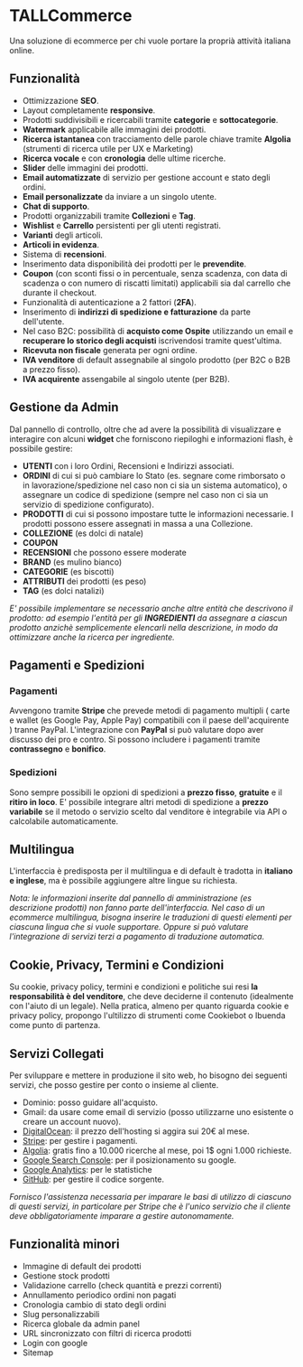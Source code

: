 # TALLCommerce
Una soluzione di ecommerce per chi vuole portare la proprià attività italiana online.

## Funzionalità
* Ottimizzazione **SEO**.
* Layout completamente **responsive**.
* Prodotti suddivisibili e ricercabili tramite **categorie** e **sottocategorie**.
* **Watermark** applicabile alle immagini dei prodotti.
* **Ricerca istantanea** con tracciamento delle parole chiave tramite **Algolia** (strumenti di ricerca utile per UX e Marketing)
* **Ricerca vocale** e con **cronologia** delle ultime ricerche.
* **Slider** delle immagini dei prodotti.
* **Email automatizzate** di servizio per gestione account e stato degli ordini.
* **Email personalizzate** da inviare a un singolo utente.
* **Chat di supporto**.
* Prodotti organizzabili tramite **Collezioni** e **Tag**.
* **Wishlist** e **Carrello** persistenti per gli utenti registrati.
* **Varianti** degli articoli.
* **Articoli in evidenza**.
* Sistema di **recensioni**.
* Inserimento data disponibilità dei prodotti per le **prevendite**.
* **Coupon** (con sconti fissi o in percentuale, senza scadenza, con data di scadenza o con numero di riscatti limitati) applicabili sia dal carrello che durante il checkout.
* Funzionalità di autenticazione a 2 fattori (**2FA**).
* Inserimento di **indirizzi di spedizione e fatturazione** da parte dell'utente. 
* Nel caso B2C: possibilità di **acquisto come Ospite** utilizzando un email e **recuperare lo storico degli acquisti** iscrivendosi tramite quest'ultima.
* **Ricevuta non fiscale** generata per ogni ordine.
* **IVA venditore** di default assegnabile al singolo prodotto (per B2C o B2B a prezzo fisso).
* **IVA acquirente** assengabile al singolo utente (per B2B).

## Gestione da Admin
Dal pannello di controllo, oltre che ad avere la possibilità di visualizzare e interagire con alcuni **widget** che forniscono riepiloghi e informazioni flash, è possibile gestire:
* **UTENTI** con i loro Ordini, Recensioni e Indirizzi associati.
* **ORDINI** di cui si può cambiare lo Stato (es. segnare come rimborsato o in lavorazione/spedizione nel caso non ci sia un sistema automatico),
o assegnare  un codice di spedizione (sempre nel caso non ci sia un servizio di spedizione configurato).
* **PRODOTTI** di cui si possono impostare tutte le informazioni necessarie. I prodotti possono essere assegnati in massa a una Collezione.
* **COLLEZIONE** (es dolci di natale)
* **COUPON**
* **RECENSIONI** che possono essere moderate
* **BRAND**  (es mulino bianco)
* **CATEGORIE** (es biscotti)
* **ATTRIBUTI** dei prodotti (es peso)
* **TAG** (es dolci natalizi)

*E' possibile implementare se necessario anche altre entità che descrivono il prodotto: ad esempio l'entità per gli **INGREDIENTI** da assegnare a ciascun prodotto anzichè semplicemente elencarli nella descrizione, in modo da ottimizzare anche la ricerca per ingrediente.*

## Pagamenti e Spedizioni

### Pagamenti
Avvengono tramite **Stripe** che prevede metodi di pagamento multipli ( carte e wallet (es Google Pay, Apple Pay) compatibili con il paese
dell'acquirente ) tranne PayPal.
L'integrazione con **PayPal** si può valutare dopo aver discusso dei pro e contro.
Si possono includere i pagamenti tramite **contrassegno** e **bonifico**.

### Spedizioni
Sono sempre possibili le opzioni di spedizioni a **prezzo fisso**, **gratuite** e il **ritiro in loco**.
E' possibile integrare altri metodi di spedizione a **prezzo variabile** se il metodo o servizio scelto dal venditore è integrabile via API o calcolabile automaticamente.

## Multilingua
L'interfaccia è predisposta per il multilingua e di default è tradotta in **italiano e inglese**, ma è possibile aggiungere altre lingue su richiesta.

*Nota: le informazioni inserite dal pannello di amministrazione (es descrizione prodotti) non fanno parte dell'interfaccia. Nel caso di un ecommerce multilingua, bisogna inserire le traduzioni di questi elementi per ciascuna lingua che si vuole supportare. Oppure si può valutare l'integrazione di servizi terzi a pagamento di traduzione automatica.*

## Cookie, Privacy, Termini e Condizioni
Su cookie, privacy policy, termini e condizioni e politiche sui resi **la responsabilità è del venditore**, che deve deciderne il contenuto (idealmente con l'aiuto di un legale).
Nella pratica, almeno per quanto riguarda cookie e privacy policy, propongo l'ultilizzo di strumenti come Cookiebot o Ibuenda come punto di partenza.

## Servizi Collegati
Per sviluppare e mettere in produzione il sito web, ho bisogno dei seguenti servizi, che posso gestire per conto o insieme al cliente.
* Dominio: posso guidare all'acquisto.
* Gmail: da usare come email di servizio (posso utilizzarne uno esistente o creare un account nuovo).
* [DigitalOcean](https://www.digitalocean.com/): il prezzo dell'hosting si aggira sui 20€ al mese.
* [Stripe](https://stripe.com/it): per gestire i pagamenti.
* [Algolia](https://www.algolia.com/pricing/): gratis fino a 10.000 ricerche al mese, poi 1$ ogni 1.000 richieste.
* [Google Search Console](https://search.google.com/): per il posizionamento su google.
* [Google Analytics](https://analytics.google.com/): per le statistiche 
* [GitHub](https://github.com/): per gestire il codice sorgente.

*Fornisco l'assistenza necessaria per imparare le basi di utilizzo di ciascuno di questi servizi, in particolare per Stripe che è l'unico servizio che il cliente deve obbligatoriamente imparare a gestire autonomamente.*

## Funzionalità minori

* Immagine di default dei prodotti
* Gestione stock prodotti
* Validazione carrello (check quantità e prezzi correnti)
* Annullamento periodico ordini non pagati
* Cronologia cambio di stato degli ordini
* Slug personalizzabili
* Ricerca globale da admin panel
* URL sincronizzato con filtri di ricerca prodotti
* Login con google
* Sitemap

<!--
filament e media library > medialibrary header CacheControl no-cache
prodotti con varianti > nella ricerca vengono mostrati prezzo, quantità e foto della variante principale
non aggiungere piú valori dello stesso attributo a un singolo prodotto
non aggiungere sottovarianti alle varianti

prima applicare price*quantity e poi calcolare tax

quantitá di prodotti e utilizzi coupon vengono validati tra cart/checkout ma non da checkout/paid

- generare favicon con favicon.io
- logo in img/logo.png
-->